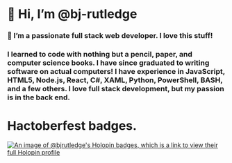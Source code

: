 # 👋 Hi, I’m @bj-rutledge
### 👀 I’m a passionate full stack web developer. I love this stuff! 

### I learned to code with nothing but a pencil, paper, and computer science books. I have since graduated to writing software on actual computers! I have experience in JavaScript, HTML5, Node.js, React, C#, XAML, Python, PowerShell, BASH, and a few others. I love full stack development, but my passion is in the back end. 

# Hactoberfest badges. 
[![An image of @bjrutledge's Holopin badges, which is a link to view their full Holopin profile](https://holopin.me/bjrutledge)](https://holopin.io/@bjrutledge)
<!---
bj-rutledge/bj-rutledge is a ✨ special ✨ repository because its `README.md` (this file) appears on your GitHub profile.
You can click the Preview link to take a look at your changes.
--->
